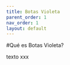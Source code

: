 ```yaml
---
title: Botas Violeta
parent_order: 1
nav_order: 1
layout: default
---
```



#Qué es Botas Violeta?

texto xxx 
